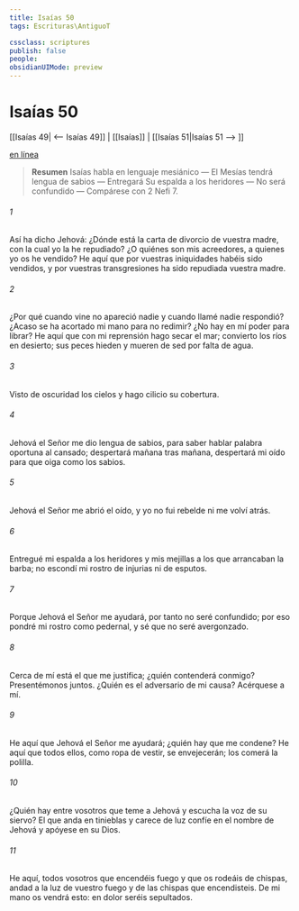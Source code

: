 ```yaml
---
title: Isaías 50
tags: Escrituras\AntiguoT

cssclass: scriptures
publish: false
people:
obsidianUIMode: preview
---
```


# Isaías 50
[[Isaías 49| <-- Isaías 49]] | [[Isaías]] | [[Isaías 51|Isaías 51 --> ]]

[en línea](https://churchofjesuschrist.org/study/scriptures/ot/isa/50?lang=spa)

> __Resumen__
Isaías habla en lenguaje mesiánico — El Mesías tendrá lengua de sabios — Entregará Su espalda a los heridores — No será confundido — Compárese con 2 Nefi 7.

###### 1 
Así ha dicho Jehová: ¿Dónde está la carta de divorcio de vuestra madre, con la cual yo la he repudiado? ¿O quiénes son mis acreedores, a quienes yo os he vendido? He aquí que por vuestras iniquidades habéis sido vendidos, y por vuestras transgresiones ha sido repudiada vuestra madre.

###### 2 
¿Por qué cuando vine no apareció nadie y cuando llamé nadie respondió? ¿Acaso se ha acortado mi mano para no redimir? ¿No hay en mí poder para librar? He aquí que con mi reprensión hago secar el mar; convierto los ríos en desierto; sus peces hieden y mueren de sed por falta de agua.

###### 3 
Visto de oscuridad los cielos y hago  cilicio su cobertura.

###### 4 
Jehová el Señor me dio lengua de sabios, para saber hablar palabra oportuna al cansado; despertará mañana tras mañana, despertará mi oído para que oiga como los sabios.

###### 5 
Jehová el Señor me abrió el oído, y yo no fui rebelde ni me volví atrás.

###### 6 
Entregué mi espalda a los heridores y mis mejillas a los que  arrancaban la barba; no escondí mi rostro de injurias ni de esputos.

###### 7 
Porque Jehová el Señor me ayudará, por tanto no seré confundido; por eso pondré mi rostro como pedernal, y sé que no seré avergonzado.

###### 8 
Cerca de mí está el que me justifica; ¿quién contenderá conmigo? Presentémonos juntos. ¿Quién es el adversario de mi causa? Acérquese a mí.

###### 9 
He aquí que Jehová el Señor me ayudará; ¿quién hay que me condene? He aquí que todos ellos, como ropa de vestir, se envejecerán; los comerá la polilla.

###### 10 
¿Quién hay entre vosotros que teme a Jehová y escucha la voz de su siervo? El que anda en tinieblas y carece de luz confíe en el nombre de Jehová y apóyese en su Dios.

###### 11 
He aquí, todos vosotros que encendéis fuego y que os rodeáis de chispas, andad a la luz de vuestro fuego y de las chispas que encendisteis. De mi mano os vendrá esto: en dolor seréis sepultados.

